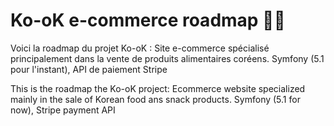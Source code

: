 # Ko-oK e-commerce roadmap 📆🤞 #
Voici la roadmap du projet Ko-oK :
Site e-commerce spécialisé principalement dans la vente de produits alimentaires coréens. Symfony (5.1 pour l'instant), API de paiement Stripe

This is the roadmap the Ko-oK project:
Ecommerce website specialized mainly in the sale of Korean food ans snack products. Symfony (5.1 for now), Stripe payment API
